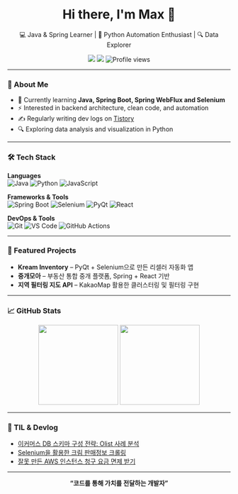 <h1 align="center">Hi there, I'm Max 👋</h1>

<p align="center">
  💻 Java & Spring Learner | 🐍 Python Automation Enthusiast | 🔍 Data Explorer
</p>

<p align="center">
  <a href="https://max-dev.tistory.com" target="_blank"><img src="https://img.shields.io/badge/Blog-Tistory-000000?style=flat&logo=BookStack&logoColor=white"/></a>
  <a href="mailto:johnsonheo96@gmail.com"><img src="https://img.shields.io/badge/Email-johnsonheo96@gmail.com-D14836?style=flat&logo=Gmail&logoColor=white"/></a>
  <img src="https://komarev.com/ghpvc/?username=your-github-id&style=flat-square&color=blue" alt="Profile views"/>
</p>

---

### 🧭 About Me
- 🌱 Currently learning **Java, Spring Boot, Spring WebFlux and Selenium**
- ⚡ Interested in backend architecture, clean code, and automation
- ✍️ Regularly writing dev logs on [Tistory](https://max-dev.tistory.com/)
- 🔍 Exploring data analysis and visualization in Python

---

### 🛠️ Tech Stack

**Languages**
<br>
![Java](https://img.shields.io/badge/Java-007396?style=flat&logo=java&logoColor=white)
![Python](https://img.shields.io/badge/Python-3776AB?style=flat&logo=python&logoColor=white)
![JavaScript](https://img.shields.io/badge/JavaScript-F7DF1E?style=flat&logo=javascript&logoColor=black)

**Frameworks & Tools**
<br>
![Spring Boot](https://img.shields.io/badge/Spring_Boot-6DB33F?style=flat&logo=spring-boot&logoColor=white)
![Selenium](https://img.shields.io/badge/Selenium-43B02A?style=flat&logo=selenium&logoColor=white)
![PyQt](https://img.shields.io/badge/PyQt6-41CD52?style=flat&logo=qt&logoColor=white)
![React](https://img.shields.io/badge/React-20232A?style=flat&logo=react&logoColor=61DAFB)

**DevOps & Tools**
<br>
![Git](https://img.shields.io/badge/Git-F05032?style=flat&logo=git&logoColor=white)
![VS Code](https://img.shields.io/badge/VSCode-007ACC?style=flat&logo=visual-studio-code&logoColor=white)
![GitHub Actions](https://img.shields.io/badge/GitHub_Actions-2088FF?style=flat&logo=github-actions&logoColor=white)

---

### 📂 Featured Projects

- **Kream Inventory** – PyQt + Selenium으로 만든 리셀러 자동화 앱
- **중개모아** – 부동산 통합 중개 플랫폼, Spring + React 기반
- **지역 필터링 지도 API** – KakaoMap 활용한 클러스터링 및 필터링 구현

---

### 📈 GitHub Stats

<p align="center">
  <img src="https://github-readme-stats.vercel.app/api?username=missiletoe&show_icons=true&theme=transparent" height="180"/>
  <img src="https://github-readme-stats.vercel.app/api/top-langs/?username=missiletoe&layout=compact&theme=transparent" height="180"/>
</p>

---

### 🧠 TIL & Devlog

- [이커머스 DB 스키마 구성 전략: Olist 사례 분석](https://max-dev.tistory.com/25)
- [Selenium을 활용한 크림 판매정보 크롤링](https://max-dev.tistory.com/6)
- [잘못 만든 AWS 인스턴스 청구 요금 면제 받기](https://max-dev.tistory.com/18)

---

<p align="center">
  <b>“코드를 통해 가치를 전달하는 개발자”</b>
</p>
